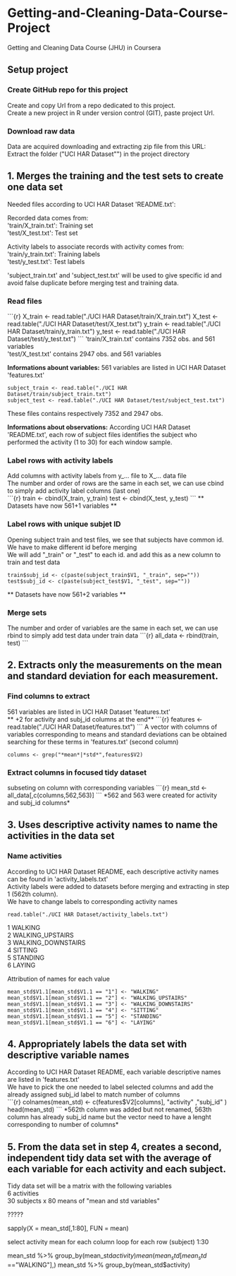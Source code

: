 # **Getting-and-Cleaning-Data-Course-Project**
<p>
Getting and Cleaning Data Course (JHU) in Coursera
</p>

## Setup project 
<p>
</p>

### Create GitHub repo for this project
<p> 
Create and copy Url from a repo dedicated to this project. <br>
Create a new project in R under version control (GIT), paste project Url.
</p>

### Download raw data
<p> 
Data are acquired downloading and extracting zip file from this URL: <br>
<https://d396qusza40orc.cloudfront.net/getdata%2Fprojectfiles%2FUCI%20HAR%20Dataset.zip>
Extract the folder ("UCI HAR Dataset"") in the project directory 
</p>

## 1. Merges the training and the test sets to create one data set
<p> 
Needed files according to UCI HAR Dataset 'README.txt': <br>

Recorded data comes from: <br>
'train/X_train.txt': Training set <br> 
'test/X_test.txt': Test set <br>

Activity labels to associate records with activity comes from: <br>
'train/y_train.txt': Training labels <br>
'test/y_test.txt': Test labels <br>

'subject_train.txt' and 'subject_test.txt' will be used to give specific id and avoid false duplicate before merging test and training data.  
</p>

### Read files <br>
<p>
```{r}
X_train <- read.table("./UCI HAR Dataset/train/X_train.txt")
X_test <- read.table("./UCI HAR Dataset/test/X_test.txt")
y_train <- read.table("./UCI HAR Dataset/train/y_train.txt")
y_test <- read.table("./UCI HAR Dataset/test/y_test.txt")
```
'train/X_train.txt' contains 7352 obs. and 561 variables <br> 
'test/X_test.txt' contains 2947 obs. and 561 variables <br>  

**Informations abount variables:** 561 variables are listed in UCI HAR Dataset 'features.txt'

```{r}
subject_train <- read.table("./UCI HAR Dataset/train/subject_train.txt")
subject_test <- read.table("./UCI HAR Dataset/test/subject_test.txt")
```
These files contains respectively 7352 and 2947 obs. <br>  

**Informations about observations:** According UCI HAR Dataset 'README.txt', each row of subject files identifies the subject who performed the activity (1 to 30) for each window sample.
</p>

### Label rows with activity labels <br>
<p>
Add columns with activity labels from y_... file to X_... data file <br>
The number and order of rows are the same in each set, we can use cbind to simply add activity label columns (last one) <br>
```{r}
train <- cbind(X_train, y_train)
test <- cbind(X_test, y_test)
```
** Datasets have now 561+1 variables **
</p>

### Label rows with unique subjet ID <br>
<p>
Opening subject train and test files, we see that subjects have common id. <br>
We have to make different id before merging <br>
We will add "_train"  or "_test" to each id. and add this as a new column to train and test data <br>

```{r}
train$subj_id <- c(paste(subject_train$V1, "_train", sep=""))
test$subj_id <- c(paste(subject_test$V1, "_test", sep=""))
```
** Datasets have now 561+2 variables **
</p>

### Merge sets <br>
<p>
The number and order of variables are the same in each set, we can use rbind to simply add test data under train data
```{r}
all_data <- rbind(train, test)
```
</p>

## 2. Extracts only the measurements on the mean and standard deviation for each measurement. 
<p>
</p>

### Find columns to extract <br>
<p>
561 variables are listed in UCI HAR Dataset 'features.txt' <br>
** +2 for activity and subj_id columns at the end**
```{r}
features <- read.table("./UCI HAR Dataset/features.txt")
```
A vector with columns of variables corresponding to means and standard deviations can be obtained searching for these terms in 'features.txt' (second column) <br>

```{r}
columns <- grep("*mean*|*std*",features$V2) 
```
</p>

### Extract columns in focused tidy dataset <br>
<p>
subseting on column with corresponding variables
```{r}
mean_std <- all_data[,c(columns,562,563)] 
```
*562 and 563 were created for activity and subj_id columns*
</p>

## 3. Uses descriptive activity names to name the activities in the data set
<p>
</p>

### Name activities
<p>
According to UCI HAR Dataset README, each descriptive activity names can be found in 'activity_labels.txt' <br>
Activity labels were added to datasets before merging and extracting in step 1 (562th column). <br> 
We have to change labels to corresponding activity names <br>

```{r}
read.table("./UCI HAR Dataset/activity_labels.txt")
```
1 WALKING <br>
2 WALKING_UPSTAIRS <br>
3 WALKING_DOWNSTAIRS <br>
4 SITTING <br>
5 STANDING <br>
6 LAYING <br>

Attribution of names for each value
```{r}
mean_std$V1.1[mean_std$V1.1 == "1"] <- "WALKING"
mean_std$V1.1[mean_std$V1.1 == "2"] <- "WALKING_UPSTAIRS"
mean_std$V1.1[mean_std$V1.1 == "3"] <- "WALKING_DOWNSTAIRS"
mean_std$V1.1[mean_std$V1.1 == "4"] <- "SITTING"
mean_std$V1.1[mean_std$V1.1 == "5"] <- "STANDING"
mean_std$V1.1[mean_std$V1.1 == "6"] <- "LAYING"
```
</p>

## 4. Appropriately labels the data set with descriptive variable names
<p>
According to UCI HAR Dataset README, each variable descriptive names are listed in 'features.txt' <br>
We have to pick the one needed to label selected columns and add the already assigned subj_id label to match number of columns <br>
```{r}
colnames(mean_std) <- c(features$V2[columns], "activity" ,"subj_id" )
head(mean_std)
```
*562th column was added but not renamed, 563th column has already subj_id name but the vector need to have a lenght corresponding to number of columns*
</p>

## 5. From the data set in step 4, creates a second, independent tidy data set with the average of each variable for each activity and each subject.
<p>
Tidy data set will be a matrix with the following variables <br>
6 activities <br>
30 subjects x 80 means of "mean and std variables" <br>
</p>
?????


sapply(X = mean_std[,1:80], FUN = mean)


select activity
mean for each column loop for each row (subject) 1:30

mean_std %>% group_by(mean_std$activity)
mean(mean_std[mean_std$ =="WALKING"],)
mean_std %>% group_by(mean_std$activity)

